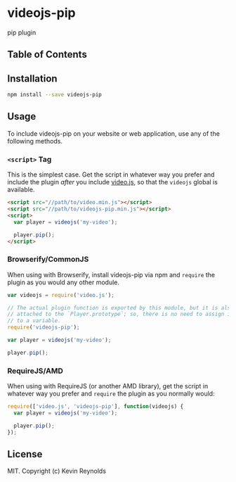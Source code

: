 # videojs-pip

pip plugin

## Table of Contents

<!-- START doctoc -->
<!-- END doctoc -->
## Installation

```sh
npm install --save videojs-pip
```

## Usage

To include videojs-pip on your website or web application, use any of the following methods.

### `<script>` Tag

This is the simplest case. Get the script in whatever way you prefer and include the plugin _after_ you include [video.js][videojs], so that the `videojs` global is available.

```html
<script src="//path/to/video.min.js"></script>
<script src="//path/to/videojs-pip.min.js"></script>
<script>
  var player = videojs('my-video');

  player.pip();
</script>
```

### Browserify/CommonJS

When using with Browserify, install videojs-pip via npm and `require` the plugin as you would any other module.

```js
var videojs = require('video.js');

// The actual plugin function is exported by this module, but it is also
// attached to the `Player.prototype`; so, there is no need to assign it
// to a variable.
require('videojs-pip');

var player = videojs('my-video');

player.pip();
```

### RequireJS/AMD

When using with RequireJS (or another AMD library), get the script in whatever way you prefer and `require` the plugin as you normally would:

```js
require(['video.js', 'videojs-pip'], function(videojs) {
  var player = videojs('my-video');

  player.pip();
});
```

## License

MIT. Copyright (c) Kevin Reynolds


[videojs]: http://videojs.com/
